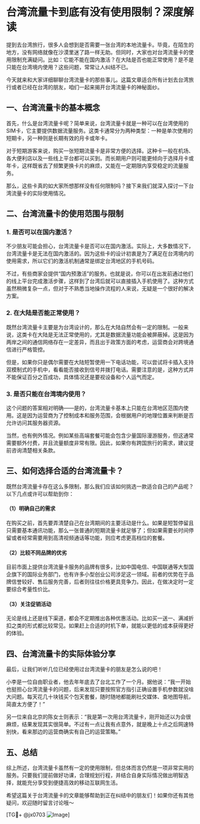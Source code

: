# 台湾流量卡到底有没有使用限制？深度解读

提到去台湾旅行，很多人会想到是否需要一张台湾的本地流量卡。毕竟，在陌生的地方，没有网络就像在沙漠里迷了路一样无助。但同时，大家也对台湾流量卡的使用限制充满疑问。比如：它能不能在国内激活？在大陆是否也能正常使用？是不是只能在台湾境内使用？这些问题，常常让人纠结不已。

今天就来和大家详细聊聊台湾流量卡的那些事儿。这篇文章适合所有计划去台湾旅行或者已经在台湾的朋友，咱们一起来揭开台湾流量卡的神秘面纱。

## 一、台湾流量卡的基本概念

首先，什么是台湾流量卡呢？简单来说，台湾流量卡就是一种可以在台湾使用的SIM卡，它主要提供数据流量服务。这类卡通常分为两种类型：一种是单次使用的短期卡，另一种则是长期有效的月卡或年卡。

对于短期游客来说，购买一张短期流量卡是非常方便的选择。这种卡一般在机场、各大便利店以及一些线上平台都可以买到。而长期用户则可能更倾向于选择月卡或年卡，这样既省去了频繁更换卡片的麻烦，又能在一定期限内享受稳定的流量服务。

那么，这些卡真的如大家所想那样没有任何限制吗？接下来我们就深入探讨一下台湾流量卡的实际使用情况。

## 二、台湾流量卡的使用范围与限制

### 1. 是否可以在国内激活？

不少朋友可能会担心，台湾流量卡是否可以在国内激活。实际上，大多数情况下，台湾流量卡是无法在国内激活的。因为这些卡的设计初衷是为了满足在台湾境内的使用需求，所以它们的激活机制通常是绑定台湾地区的手机号码。

不过，有些商家会提供“国内预激活”的服务。也就是说，你可以在出发前通过他们的线上平台完成激活步骤，这样到了台湾后就可以直接插入手机使用了。这种方式虽然稍微复杂一点，但对于不熟悉当地操作流程的人来说，无疑是一个很好的解决方案。

### 2. 在大陆是否能正常使用？

既然台湾流量卡主要是为台湾设计的，那么在大陆自然会有一定的限制。一般来说，这类卡在大陆是无法正常使用的，尤其是数据流量功能会被屏蔽掉。这是因为两岸之间的通信网络存在一定差异，而且出于政策方面的考虑，运营商会对跨境通信进行严格管控。

但是，如果你只是偶尔需要在大陆短暂使用一下电话功能，可以尝试将卡插入支持双模制式的手机中，看看能否接收到信号并拨打电话。需要注意的是，这种方式并不能保证百分之百成功，具体情况还是要视设备和个人运气而定。

### 3. 是否只能在台湾境内使用？

这个问题的答案相对明确——是的，台湾流量卡基本上只能在台湾地区范围内使用。这是因为运营商为了控制成本和服务范围，会根据用户的地理位置来判断是否允许访问其服务器资源。

当然，也有例外情况。例如某些高端套餐可能会包含少量国际漫游服务，但这通常需要额外付费，并且流量额度非常有限。因此，如果你有跨国旅行的需求，建议提前咨询清楚相关条款。

## 三、如何选择合适的台湾流量卡？

既然台湾流量卡存在这么多限制，那么我们应该如何挑选一款适合自己的产品呢？以下几点或许可以帮助到你：

#### （1）明确自己的需求

在购买之前，首先要弄清楚自己在台湾期间的主要活动是什么。如果是短暂停留且只需要基本通讯功能，那么一张普通的短期流量卡就足够了；但如果需要长时间停留或者经常需要用到高清视频通话等功能，则应考虑更高档位的套餐。

#### （2）比较不同品牌的优劣

目前市面上提供台湾流量卡服务的品牌有很多，比如中国电信、中国联通等大型国企旗下的国际业务部门，也有许多小型创业公司涉足这一领域。前者的优势在于品牌信誉较好、售后服务完善，后者则往往价格更具竞争力。因此，在做决定时一定要综合考量性价比。

#### （3）关注促销活动

无论是线上还是线下渠道，都会不定期推出各种优惠活动。比如买一送一、满减折扣之类的形式都比较常见。如果赶上合适的时机下单，就能以更低的成本获得更好的体验。

## 四、台湾流量卡的实际体验分享

最后，让我们听听几位已经使用过台湾流量卡的朋友是怎么说的吧！

小李是一位自由职业者，他去年年底去了台北工作了一个月。据他说：“我一开始也挺担心台湾流量卡的问题，后来发现只要按照官方指引正确设置手机参数就没啥大问题。每天花几十块钱买个包天套餐，随时随地都能刷社交媒体、查地图导航，简直太方便了！”

另一位来自北京的陈女士则表示：“我是第一次用台湾流量卡，刚开始还以为会很麻烦，结果发现其实很简单。不过有一点让我有点意外，就是晚上十点之后网速特别快，看来那边的运营商确实有自己的运营策略。”

## 五、总结

综上所述，台湾流量卡虽然有一定的使用限制，但总体而言仍然是一项非常实用的服务。只要我们提前做好功课，合理规划行程，并结合自身实际情况做出明智选择，就能充分享受到便捷高效的移动互联网生活。

希望这篇关于台湾流量卡的文章能够帮助到正在纠结中的朋友们！如果你还有其他疑问，欢迎随时留言讨论哦～

[TG💪+ @jx0703 ![Image](https://github.com/user-attachments/assets/dbca1d08-cadb-493c-b0ec-ad6f7a83f270)]
